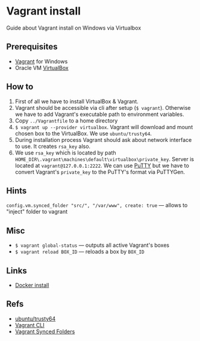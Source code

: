 # Vagrant install

Guide about Vagrant install on Windows via Virtualbox

## Prerequisites
- [Vagrant](https://www.vagrantup.com/downloads.html) for Windows
- Oracle VM [VirtualBox](https://www.virtualbox.org/)

## How to
1. First of all we have to install VirtualBox & Vagrant.
2. Vagrant should be accessible via cli after setup (`$ vagrant`). Otherwise we have to add Vagrant\'s executable path to environment variables.
3. Copy `../Vagrantfile` to a home directory
4. `$ vagrant up --provider virtualbox`.
    Vagrant will download and mount chosen box to the VirtualBox. We use `ubuntu/trusty64`.
5. During installation process Vagrant should ask about network interface to use. It creates `rsa_key` also.
6. We use `rsa_key` which is located by path `HOME_DIR\.vagrant\machines\default\virtualbox\private_key`. Server is located at `vagrant@127.0.0.1:2222`. We can use [PuTTY](http://www.chiark.greenend.org.uk/~sgtatham/putty/download.html) but we have to convert Vagrant\'s `private_key` to the PuTTY\'s format via PuTTYGen.

## Hints
`config.vm.synced_folder "src/", "/var/www", create: true` — allows to "inject" folder to vagrant

## Misc
- `$ vagrant global-status` — outputs all active Vagrant\'s boxes
- `$ vagrant reload BOX_ID` — reloads a box by `BOX_ID`

## Links
- [Docker install](../scripts/docker-install.sh)

## Refs
- [ubuntu/trusty64](https://atlas.hashicorp.com/ubuntu/boxes/trusty64)
- [Vagrant CLI](https://www.vagrantup.com/docs/cli/)
- [Vagrant Synced Folders](https://www.vagrantup.com/docs/synced-folders/basic_usage.html)
